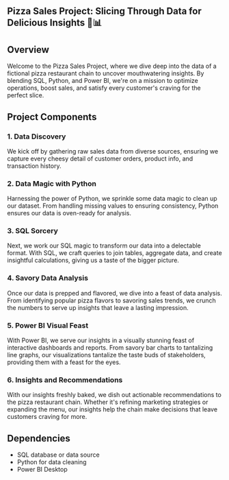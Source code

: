## Pizza Sales Project: Slicing Through Data for Delicious Insights 🍕📊

## Overview

Welcome to the Pizza Sales Project, where we dive deep into the data of a fictional pizza restaurant chain to uncover mouthwatering insights. By blending SQL, Python, and Power BI, we're on a mission to optimize operations, boost sales, and satisfy every customer's craving for the perfect slice.

## Project Components

### 1. Data Discovery

We kick off by gathering raw sales data from diverse sources, ensuring we capture every cheesy detail of customer orders, product info, and transaction history.

### 2. Data Magic with Python

Harnessing the power of Python, we sprinkle some data magic to clean up our dataset. From handling missing values to ensuring consistency, Python ensures our data is oven-ready for analysis.

### 3. SQL Sorcery

Next, we work our SQL magic to transform our data into a delectable format. With SQL, we craft queries to join tables, aggregate data, and create insightful calculations, giving us a taste of the bigger picture.

### 4. Savory Data Analysis

Once our data is prepped and flavored, we dive into a feast of data analysis. From identifying popular pizza flavors to savoring sales trends, we crunch the numbers to serve up insights that leave a lasting impression.

### 5. Power BI Visual Feast

With Power BI, we serve our insights in a visually stunning feast of interactive dashboards and reports. From savory bar charts to tantalizing line graphs, our visualizations tantalize the taste buds of stakeholders, providing them with a feast for the eyes.

### 6. Insights and Recommendations

With our insights freshly baked, we dish out actionable recommendations to the pizza restaurant chain. Whether it's refining marketing strategies or expanding the menu, our insights help the chain make decisions that leave customers craving for more.

## Dependencies

- SQL database or data source
- Python for data cleaning
- Power BI Desktop

